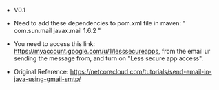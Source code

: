 - V0.1
- Need to add these dependencies to pom.xml file in maven:
"
    <dependencies>
        <dependency>
            <groupId>com.sun.mail</groupId>
            <artifactId>javax.mail</artifactId>
            <version>1.6.2</version>
        </dependency>
    </dependencies>
"

- You need to access this link: https://myaccount.google.com/u/1/lesssecureapps, from the email ur sending the message from, and turn on "Less secure app access".
- Original Reference: https://netcorecloud.com/tutorials/send-email-in-java-using-gmail-smtp/
